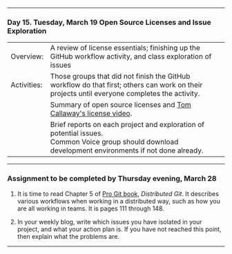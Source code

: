 --------------------------------------------------------------------------------

### Day 15. Tuesday, March 19  Open Source Licenses  and Issue Exploration

|              |        |                              
|:---|:----|
|Overview:     |  A review of license essentials; finishing up the GitHub workflow activity, and class exploration of issues | 
|Activities:   |  Those groups that did not finish the GitHub workflow do that first; others can work on their projects until everyone completes the activity. |
|              |  Summary of open source licenses and  [Tom Callaway's license video](https://www.youtube.com/watch?v=PTYuDrQpyH0). |
|              |  Brief reports on each project and exploration of potential issues. <br> Common Voice group should download development environments if not done already.|


--------------------------------------------------------------------------------

### Assignment to be completed by **Thursday evening, March 28**
1. It is time to read Chapter 5 of [Pro Git book](https://git-scm.com/book/en/v2), *Distributed Git*.
It describes various workflows when working in a
distributed way, such as how you are all working in teams.  It is pages 111 through 148.


2. In your weekly blog,  write which issues you have isolated in your project,
and what your action plan is. If you have not reached this point, then explain what the problems are.

   
--------------------------------------------------------------------------------
